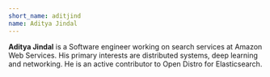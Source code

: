 ```yaml
---
short_name: aditjind
name: Aditya Jindal
---
```


**Aditya Jindal** is a Software engineer working on search services at Amazon Web Services. His primary interests are distributed systems, deep learning and networking. He is an active contributor to Open Distro for Elasticsearch.
